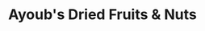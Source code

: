 ---
title: "Ayoub's Dried Fruits & Nuts"
url: /vancouver/ayoubs-dried-fruits-and-nuts/
shop: shop
---